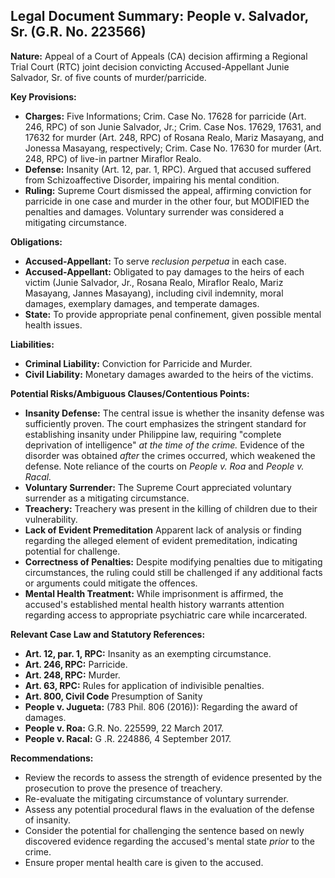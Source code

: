## Legal Document Summary: People v. Salvador, Sr. (G.R. No. 223566)

**Nature:** Appeal of a Court of Appeals (CA) decision affirming a Regional Trial Court (RTC) joint decision convicting Accused-Appellant Junie Salvador, Sr. of five counts of murder/parricide.

**Key Provisions:**

*   **Charges:** Five Informations; Crim. Case No. 17628 for parricide (Art. 246, RPC) of son Junie Salvador, Jr.; Crim. Case Nos. 17629, 17631, and 17632 for murder (Art. 248, RPC) of Rosana Realo, Mariz Masayang, and Jonessa Masayang, respectively; Crim. Case No. 17630 for murder (Art. 248, RPC) of live-in partner Miraflor Realo.
*   **Defense:** Insanity (Art. 12, par. 1, RPC). Argued that accused suffered from Schizoaffective Disorder, impairing his mental condition.
*   **Ruling:** Supreme Court dismissed the appeal, affirming conviction for parricide in one case and murder in the other four, but MODIFIED the penalties and damages. Voluntary surrender was considered a mitigating circumstance.

**Obligations:**

*   **Accused-Appellant:** To serve *reclusion perpetua* in each case.
*   **Accused-Appellant:** Obligated to pay damages to the heirs of each victim (Junie Salvador, Jr., Rosana Realo, Miraflor Realo, Mariz Masayang, Jannes Masayang), including civil indemnity, moral damages, exemplary damages, and temperate damages.
*   **State:**  To provide appropriate penal confinement, given possible mental health issues.

**Liabilities:**

*   **Criminal Liability:** Conviction for Parricide and Murder.
*   **Civil Liability:** Monetary damages awarded to the heirs of the victims.

**Potential Risks/Ambiguous Clauses/Contentious Points:**

*   **Insanity Defense:** The central issue is whether the insanity defense was sufficiently proven.  The court emphasizes the stringent standard for establishing insanity under Philippine law, requiring "complete deprivation of intelligence" *at the time of the crime.* Evidence of the disorder was obtained *after* the crimes occurred, which weakened the defense. Note reliance of the courts on *People v. Roa* and *People v. Racal.*
*   **Voluntary Surrender:** The Supreme Court appreciated voluntary surrender as a mitigating circumstance.
*   **Treachery:** Treachery was present in the killing of children due to their vulnerability.
*   **Lack of Evident Premeditation** Apparent lack of analysis or finding regarding the alleged element of evident premeditation, indicating potential for challenge.
*    **Correctness of Penalties:** Despite modifying penalties due to mitigating circumstances, the ruling could still be challenged if any additional facts or arguments could mitigate the offences.
*   **Mental Health Treatment:** While imprisonment is affirmed, the accused's established mental health history warrants attention regarding access to appropriate psychiatric care while incarcerated.

**Relevant Case Law and Statutory References:**

*   **Art. 12, par. 1, RPC:** Insanity as an exempting circumstance.
*   **Art. 246, RPC:** Parricide.
*   **Art. 248, RPC:** Murder.
*   **Art. 63, RPC:** Rules for application of indivisible penalties.
*   **Art. 800, Civil Code** Presumption of Sanity
*   **People v. Jugueta:** (783 Phil. 806 (2016)): Regarding the award of damages.
*   **People v. Roa:** G.R. No. 225599, 22 March 2017.
*   **People v. Racal:** G .R. 224886, 4 September 2017.

**Recommendations:**

*   Review the records to assess the strength of evidence presented by the prosecution to prove the presence of treachery.
*   Re-evaluate the mitigating circumstance of voluntary surrender.
*   Assess any potential procedural flaws in the evaluation of the defense of insanity.
*   Consider the potential for challenging the sentence based on newly discovered evidence regarding the accused's mental state *prior* to the crime.
*   Ensure proper mental health care is given to the accused.
